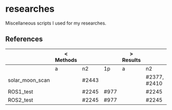 # researches
Miscellaneous scripts I used for my researches.

## References

|                 | < Methods |  |  | > Results |  |  | 
|       ---       |  ---  |  ---  |  ---  |  ---  |  ---  |  ---  |
|                 |   a   |   n2  |   1p  |   a   |   n2  |   1p  |
| solar_moon_scan |       | #2443 |       |       | #2377, #2410 ||
| ROS1_test       |       | #2245 | #977  |       | #2245 | #977  |
| ROS2_test       |       | #2245 | #977  |       | #2245 | #977  |
